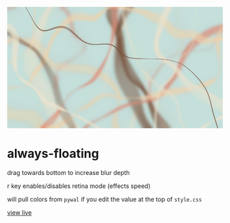 ![](1.jpg)
# always-floating
drag towards bottom to increase blur depth

r key enables/disables retina mode (effects speed)

will pull colors from `pywal` if you edit the value at the top of `style.css`

[view live](https://zzzeyez.github.io/always-floating)
